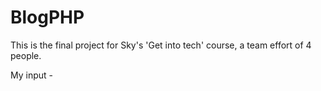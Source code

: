 # BlogPHP
This is the final project for Sky's 'Get into tech' course, a team effort of 4 people. 

My input - 
